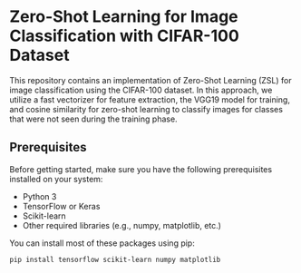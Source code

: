 # Zero-Shot Learning for Image Classification with CIFAR-100 Dataset

This repository contains an implementation of Zero-Shot Learning (ZSL) for image classification using the CIFAR-100 dataset. In this approach, we utilize a fast vectorizer for feature extraction, the VGG19 model for training, and cosine similarity for zero-shot learning to classify images for classes that were not seen during the training phase.

## Prerequisites

Before getting started, make sure you have the following prerequisites installed on your system:

- Python 3
- TensorFlow or Keras
- Scikit-learn
- Other required libraries (e.g., numpy, matplotlib, etc.)

You can install most of these packages using pip:

```bash
pip install tensorflow scikit-learn numpy matplotlib
